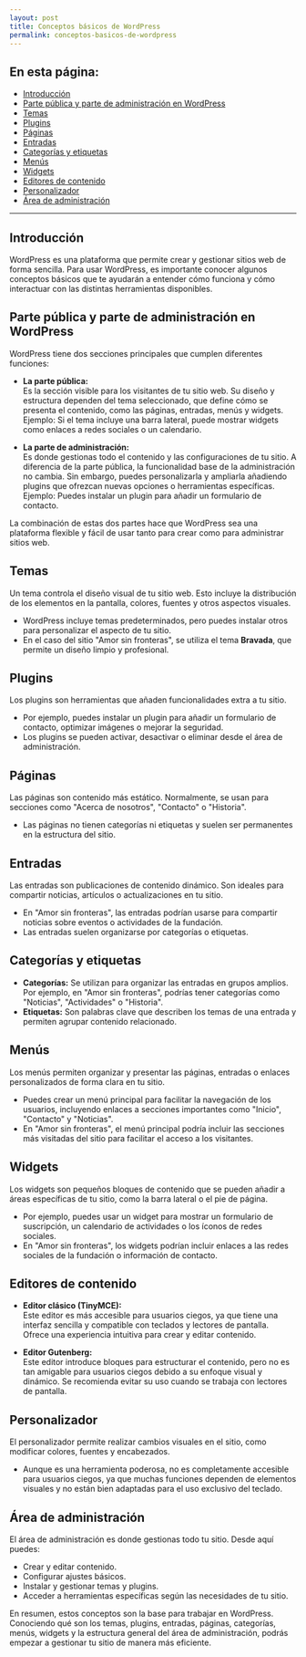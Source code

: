 ```yaml
---
layout: post
title: Conceptos básicos de WordPress
permalink: conceptos-basicos-de-wordpress
---
```


## En esta página:

- [Introducción](#introducción)
- [Parte pública y parte de administración en WordPress](#parte-pública-y-parte-de-administración-en-wordpress)
- [Temas](#temas)
- [Plugins](#plugins)
- [Páginas](#páginas)
- [Entradas](#entradas)
- [Categorías y etiquetas](#categorías-y-etiquetas)
- [Menús](#menús)
- [Widgets](#widgets)
- [Editores de contenido](#editores-de-contenido)
- [Personalizador](#personalizador)
- [Área de administración](#área-de-administración)

---

## Introducción

WordPress es una plataforma que permite crear y gestionar sitios web de forma sencilla. Para usar WordPress, es importante conocer algunos conceptos básicos que te ayudarán a entender cómo funciona y cómo interactuar con las distintas herramientas disponibles.

## Parte pública y parte de administración en WordPress

WordPress tiene dos secciones principales que cumplen diferentes funciones:

- **La parte pública:**  
  Es la sección visible para los visitantes de tu sitio web. Su diseño y estructura dependen del tema seleccionado, que define cómo se presenta el contenido, como las páginas, entradas, menús y widgets.  
  Ejemplo: Si el tema incluye una barra lateral, puede mostrar widgets como enlaces a redes sociales o un calendario.

- **La parte de administración:**  
  Es donde gestionas todo el contenido y las configuraciones de tu sitio. A diferencia de la parte pública, la funcionalidad base de la administración no cambia. Sin embargo, puedes personalizarla y ampliarla añadiendo plugins que ofrezcan nuevas opciones o herramientas específicas.  
  Ejemplo: Puedes instalar un plugin para añadir un formulario de contacto.

La combinación de estas dos partes hace que WordPress sea una plataforma flexible y fácil de usar tanto para crear como para administrar sitios web.

## Temas

Un tema controla el diseño visual de tu sitio web. Esto incluye la distribución de los elementos en la pantalla, colores, fuentes y otros aspectos visuales.  
- WordPress incluye temas predeterminados, pero puedes instalar otros para personalizar el aspecto de tu sitio.  
- En el caso del sitio "Amor sin fronteras", se utiliza el tema **Bravada**, que permite un diseño limpio y profesional.

## Plugins

Los plugins son herramientas que añaden funcionalidades extra a tu sitio.  
- Por ejemplo, puedes instalar un plugin para añadir un formulario de contacto, optimizar imágenes o mejorar la seguridad.  
- Los plugins se pueden activar, desactivar o eliminar desde el área de administración.

## Páginas

Las páginas son contenido más estático. Normalmente, se usan para secciones como "Acerca de nosotros", "Contacto" o "Historia".  
- Las páginas no tienen categorías ni etiquetas y suelen ser permanentes en la estructura del sitio.

## Entradas

Las entradas son publicaciones de contenido dinámico. Son ideales para compartir noticias, artículos o actualizaciones en tu sitio.  
- En "Amor sin fronteras", las entradas podrían usarse para compartir noticias sobre eventos o actividades de la fundación.  
- Las entradas suelen organizarse por categorías o etiquetas.

## Categorías y etiquetas

- **Categorías:** Se utilizan para organizar las entradas en grupos amplios. Por ejemplo, en "Amor sin fronteras", podrías tener categorías como "Noticias", "Actividades" o "Historia".  
- **Etiquetas:** Son palabras clave que describen los temas de una entrada y permiten agrupar contenido relacionado.

## Menús

Los menús permiten organizar y presentar las páginas, entradas o enlaces personalizados de forma clara en tu sitio.  
- Puedes crear un menú principal para facilitar la navegación de los usuarios, incluyendo enlaces a secciones importantes como "Inicio", "Contacto" y "Noticias".  
- En "Amor sin fronteras", el menú principal podría incluir las secciones más visitadas del sitio para facilitar el acceso a los visitantes.

## Widgets

Los widgets son pequeños bloques de contenido que se pueden añadir a áreas específicas de tu sitio, como la barra lateral o el pie de página.  
- Por ejemplo, puedes usar un widget para mostrar un formulario de suscripción, un calendario de actividades o los íconos de redes sociales.  
- En "Amor sin fronteras", los widgets podrían incluir enlaces a las redes sociales de la fundación o información de contacto.

## Editores de contenido

- **Editor clásico (TinyMCE):**  
  Este editor es más accesible para usuarios ciegos, ya que tiene una interfaz sencilla y compatible con teclados y lectores de pantalla. Ofrece una experiencia intuitiva para crear y editar contenido.

- **Editor Gutenberg:**  
  Este editor introduce bloques para estructurar el contenido, pero no es tan amigable para usuarios ciegos debido a su enfoque visual y dinámico. Se recomienda evitar su uso cuando se trabaja con lectores de pantalla.

## Personalizador

El personalizador permite realizar cambios visuales en el sitio, como modificar colores, fuentes y encabezados.  
- Aunque es una herramienta poderosa, no es completamente accesible para usuarios ciegos, ya que muchas funciones dependen de elementos visuales y no están bien adaptadas para el uso exclusivo del teclado.

## Área de administración

El área de administración es donde gestionas todo tu sitio. Desde aquí puedes:
- Crear y editar contenido.
- Configurar ajustes básicos.
- Instalar y gestionar temas y plugins.
- Acceder a herramientas específicas según las necesidades de tu sitio.

En resumen, estos conceptos son la base para trabajar en WordPress. Conociendo qué son los temas, plugins, entradas, páginas, categorías, menús, widgets y la estructura general del área de administración, podrás empezar a gestionar tu sitio de manera más eficiente.